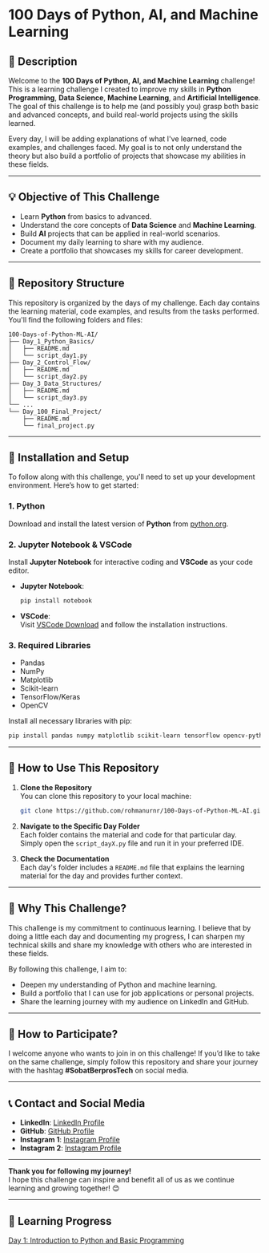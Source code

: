 # 100 Days of Python, AI, and Machine Learning

## 📌 **Description**
Welcome to the **100 Days of Python, AI, and Machine Learning** challenge!  
This is a learning challenge I created to improve my skills in **Python Programming**, **Data Science**, **Machine Learning**, and **Artificial Intelligence**. The goal of this challenge is to help me (and possibly you) grasp both basic and advanced concepts, and build real-world projects using the skills learned.

Every day, I will be adding explanations of what I've learned, code examples, and challenges faced. My goal is to not only understand the theory but also build a portfolio of projects that showcase my abilities in these fields.

---

## 💡 **Objective of This Challenge**
- Learn **Python** from basics to advanced.
- Understand the core concepts of **Data Science** and **Machine Learning**.
- Build **AI** projects that can be applied in real-world scenarios.
- Document my daily learning to share with my audience.
- Create a portfolio that showcases my skills for career development.

---

## 📝 **Repository Structure**

This repository is organized by the days of my challenge. Each day contains the learning material, code examples, and results from the tasks performed. You'll find the following folders and files:

```
100-Days-of-Python-ML-AI/
├── Day_1_Python_Basics/
│   ├── README.md
│   └── script_day1.py
├── Day_2_Control_Flow/
│   ├── README.md
│   └── script_day2.py
├── Day_3_Data_Structures/
│   ├── README.md
│   └── script_day3.py
└── ...
└── Day_100_Final_Project/
    ├── README.md
    └── final_project.py
```

---

## 🔧 **Installation and Setup**
To follow along with this challenge, you'll need to set up your development environment. Here’s how to get started:

### 1. **Python**
Download and install the latest version of **Python** from [python.org](https://www.python.org/downloads/).

### 2. **Jupyter Notebook & VSCode**
Install **Jupyter Notebook** for interactive coding and **VSCode** as your code editor.

- **Jupyter Notebook**:  
  ```bash
  pip install notebook
  ```

- **VSCode**:  
  Visit [VSCode Download](https://code.visualstudio.com/) and follow the installation instructions.

### 3. **Required Libraries**
- Pandas
- NumPy
- Matplotlib
- Scikit-learn
- TensorFlow/Keras
- OpenCV

Install all necessary libraries with pip:
```bash
pip install pandas numpy matplotlib scikit-learn tensorflow opencv-python
```

---

## 🚀 **How to Use This Repository**
1. **Clone the Repository**  
   You can clone this repository to your local machine:
   ```bash
   git clone https://github.com/rohmanurnr/100-Days-of-Python-ML-AI.git
   ```

2. **Navigate to the Specific Day Folder**  
   Each folder contains the material and code for that particular day. Simply open the `script_dayX.py` file and run it in your preferred IDE.

3. **Check the Documentation**  
   Each day's folder includes a `README.md` file that explains the learning material for the day and provides further context.

---

## 🎯 **Why This Challenge?**
This challenge is my commitment to continuous learning. I believe that by doing a little each day and documenting my progress, I can sharpen my technical skills and share my knowledge with others who are interested in these fields.

By following this challenge, I aim to:
- Deepen my understanding of Python and machine learning.
- Build a portfolio that I can use for job applications or personal projects.
- Share the learning journey with my audience on LinkedIn and GitHub.

---

## 📢 **How to Participate?**
I welcome anyone who wants to join in on this challenge! If you’d like to take on the same challenge, simply follow this repository and share your journey with the hashtag **#SobatBerprosTech** on social media.

---

## 📞 **Contact and Social Media**
- **LinkedIn**: [LinkedIn Profile](https://www.linkedin.com/in/rohmanurnr)
- **GitHub**: [GitHub Profile](https://github.com/rohmanurnr)
- **Instagram 1**: [Instagram Profile](https://www.instagram.com/rohmanurnr)
- **Instagram 2**: [Instagram Profile](https://www.instagram.com/sobatberprostech)

---

**Thank you for following my journey!**  
I hope this challenge can inspire and benefit all of us as we continue learning and growing together! 😊

---

## 📅 **Learning Progress**
[Day 1: Introduction to Python and Basic Programming](https://github.com/rohmanurnr/100-Days-of-Python-ML-AI/)


